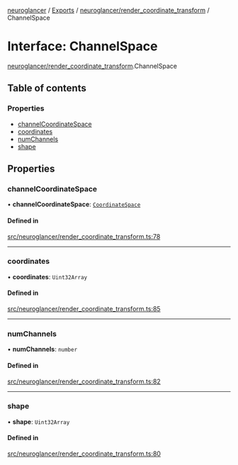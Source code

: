[neuroglancer](../README.md) / [Exports](../modules.md) / [neuroglancer/render\_coordinate\_transform](../modules/neuroglancer_render_coordinate_transform.md) / ChannelSpace

# Interface: ChannelSpace

[neuroglancer/render_coordinate_transform](../modules/neuroglancer_render_coordinate_transform.md).ChannelSpace

## Table of contents

### Properties

- [channelCoordinateSpace](neuroglancer_render_coordinate_transform.ChannelSpace.md#channelcoordinatespace)
- [coordinates](neuroglancer_render_coordinate_transform.ChannelSpace.md#coordinates)
- [numChannels](neuroglancer_render_coordinate_transform.ChannelSpace.md#numchannels)
- [shape](neuroglancer_render_coordinate_transform.ChannelSpace.md#shape)

## Properties

### channelCoordinateSpace

• **channelCoordinateSpace**: [`CoordinateSpace`](neuroglancer_coordinate_transform.CoordinateSpace.md)

#### Defined in

[src/neuroglancer/render_coordinate_transform.ts:78](https://github.com/ActiveBrainAtlas2/neuroglancer/blob/91617476/src/neuroglancer/render_coordinate_transform.ts#L78)

___

### coordinates

• **coordinates**: `Uint32Array`

#### Defined in

[src/neuroglancer/render_coordinate_transform.ts:85](https://github.com/ActiveBrainAtlas2/neuroglancer/blob/91617476/src/neuroglancer/render_coordinate_transform.ts#L85)

___

### numChannels

• **numChannels**: `number`

#### Defined in

[src/neuroglancer/render_coordinate_transform.ts:82](https://github.com/ActiveBrainAtlas2/neuroglancer/blob/91617476/src/neuroglancer/render_coordinate_transform.ts#L82)

___

### shape

• **shape**: `Uint32Array`

#### Defined in

[src/neuroglancer/render_coordinate_transform.ts:80](https://github.com/ActiveBrainAtlas2/neuroglancer/blob/91617476/src/neuroglancer/render_coordinate_transform.ts#L80)
